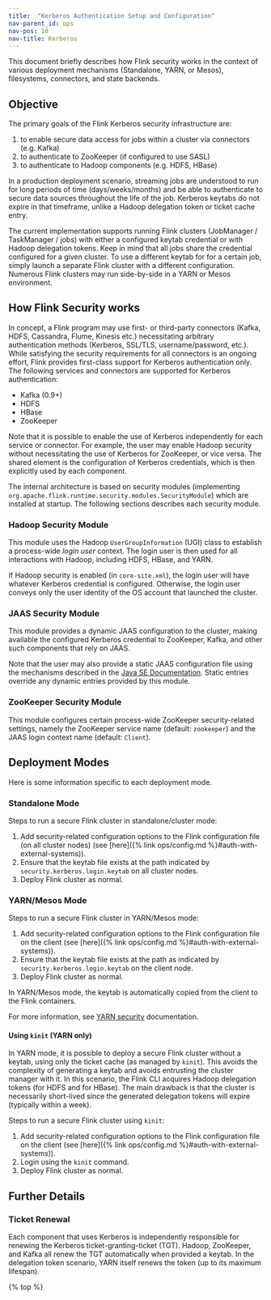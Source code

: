 ```yaml
---
title:  "Kerberos Authentication Setup and Configuration"
nav-parent_id: ops
nav-pos: 10
nav-title: Kerberos
---
```

<!--
Licensed to the Apache Software Foundation (ASF) under one
or more contributor license agreements.  See the NOTICE file
distributed with this work for additional information
regarding copyright ownership.  The ASF licenses this file
to you under the Apache License, Version 2.0 (the
"License"); you may not use this file except in compliance
with the License.  You may obtain a copy of the License at

  http://www.apache.org/licenses/LICENSE-2.0

Unless required by applicable law or agreed to in writing,
software distributed under the License is distributed on an
"AS IS" BASIS, WITHOUT WARRANTIES OR CONDITIONS OF ANY
KIND, either express or implied.  See the License for the
specific language governing permissions and limitations
under the License.
-->

This document briefly describes how Flink security works in the context of various deployment mechanisms (Standalone, YARN, or Mesos), 
filesystems, connectors, and state backends.

## Objective
The primary goals of the Flink Kerberos security infrastructure are:

1. to enable secure data access for jobs within a cluster via connectors (e.g. Kafka)
2. to authenticate to ZooKeeper (if configured to use SASL)
3. to authenticate to Hadoop components (e.g. HDFS, HBase) 

In a production deployment scenario, streaming jobs are understood to run for long periods of time (days/weeks/months) and be able to authenticate to secure 
data sources throughout the life of the job.  Kerberos keytabs do not expire in that timeframe, unlike a Hadoop delegation token
or ticket cache entry.

The current implementation supports running Flink clusters (JobManager / TaskManager / jobs) with either a configured keytab credential
or with Hadoop delegation tokens.   Keep in mind that all jobs share the credential configured for a given cluster.   To use a different keytab
for for a certain job, simply launch a separate Flink cluster with a different configuration.   Numerous Flink clusters may run side-by-side in a YARN
or Mesos environment.

## How Flink Security works
In concept, a Flink program may use first- or third-party connectors (Kafka, HDFS, Cassandra, Flume, Kinesis etc.) necessitating arbitrary authentication methods (Kerberos, SSL/TLS, username/password, etc.).  While satisfying the security requirements for all connectors is an ongoing effort,
Flink provides first-class support for Kerberos authentication only.  The following services and connectors are supported for Kerberos authentication:

- Kafka (0.9+)
- HDFS
- HBase
- ZooKeeper

Note that it is possible to enable the use of Kerberos independently for each service or connector.  For example, the user may enable 
Hadoop security without necessitating the use of Kerberos for ZooKeeper, or vice versa.    The shared element is the configuration of 
Kerberos credentials, which is then explicitly used by each component.

The internal architecture is based on security modules (implementing `org.apache.flink.runtime.security.modules.SecurityModule`) which
are installed at startup.  The following sections describes each security module.

### Hadoop Security Module
This module uses the Hadoop `UserGroupInformation` (UGI) class to establish a process-wide *login user* context.   The login user is
then used for all interactions with Hadoop, including HDFS, HBase, and YARN.

If Hadoop security is enabled (in `core-site.xml`), the login user will have whatever Kerberos credential is configured.  Otherwise,
the login user conveys only the user identity of the OS account that launched the cluster.

### JAAS Security Module
This module provides a dynamic JAAS configuration to the cluster, making available the configured Kerberos credential to ZooKeeper,
Kafka, and other such components that rely on JAAS.

Note that the user may also provide a static JAAS configuration file using the mechanisms described in the [Java SE Documentation](http://docs.oracle.com/javase/7/docs/technotes/guides/security/jgss/tutorials/LoginConfigFile.html).   Static entries override any
dynamic entries provided by this module.

### ZooKeeper Security Module
This module configures certain process-wide ZooKeeper security-related settings, namely the ZooKeeper service name (default: `zookeeper`)
and the JAAS login context name (default: `Client`).

## Deployment Modes
Here is some information specific to each deployment mode.

### Standalone Mode

Steps to run a secure Flink cluster in standalone/cluster mode:

1. Add security-related configuration options to the Flink configuration file (on all cluster nodes) (see [here]({% link ops/config.md %}#auth-with-external-systems)).
2. Ensure that the keytab file exists at the path indicated by `security.kerberos.login.keytab` on all cluster nodes.
3. Deploy Flink cluster as normal.

### YARN/Mesos Mode

Steps to run a secure Flink cluster in YARN/Mesos mode:

1. Add security-related configuration options to the Flink configuration file on the client (see [here]({% link ops/config.md %}#auth-with-external-systems)).
2. Ensure that the keytab file exists at the path as indicated by `security.kerberos.login.keytab` on the client node.
3. Deploy Flink cluster as normal.

In YARN/Mesos mode, the keytab is automatically copied from the client to the Flink containers.

For more information, see <a href="https://github.com/apache/hadoop/blob/trunk/hadoop-yarn-project/hadoop-yarn/hadoop-yarn-site/src/site/markdown/YarnApplicationSecurity.md">YARN security</a> documentation.

#### Using `kinit` (YARN only)

In YARN mode, it is possible to deploy a secure Flink cluster without a keytab, using only the ticket cache (as managed by `kinit`).
This avoids the complexity of generating a keytab and avoids entrusting the cluster manager with it.  In this scenario, the Flink CLI acquires Hadoop delegation tokens (for HDFS and for HBase).
The main drawback is that the cluster is necessarily short-lived since the generated delegation tokens will expire (typically within a week).

Steps to run a secure Flink cluster using `kinit`:

1. Add security-related configuration options to the Flink configuration file on the client (see [here]({% link ops/config.md %}#auth-with-external-systems)).
2. Login using the `kinit` command.
3. Deploy Flink cluster as normal.

## Further Details

### Ticket Renewal
Each component that uses Kerberos is independently responsible for renewing the Kerberos ticket-granting-ticket (TGT).
Hadoop, ZooKeeper, and Kafka all renew the TGT automatically when provided a keytab.  In the delegation token scenario,
YARN itself renews the token (up to its maximum lifespan).

{% top %}
